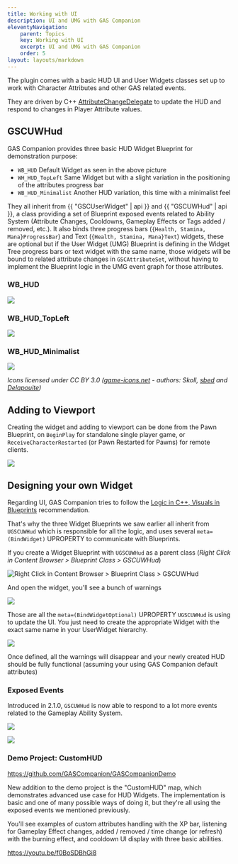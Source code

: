 ```yaml
---
title: Working with UI
description: UI and UMG with GAS Companion
eleventyNavigation:
    parent: Topics
    key: Working with UI
    excerpt: UI and UMG with GAS Companion
    order: 5
layout: layouts/markdown
---
```


The plugin comes with a basic HUD UI and User Widgets classes set up to work with Character Attributes and other GAS related events.

They are driven by C++ [AttributeChangeDelegate](https://github.com/tranek/GASDocumentation#434-responding-to-attribute-changes) to update the HUD and respond to changes in Player Attribute values.

## GSCUWHud

GAS Companion provides three basic HUD Widget Blueprint for demonstration purpose:

- `WB_HUD` Default Widget as seen in the above picture
- `WH_HUD_TopLeft` Same Widget but with a slight variation in the positioning of the attributes progress bar
- `WB_HUD_Minimalist` Another HUD variation, this time with a minimalist feel

They all inherit from {{ "GSCUserWidget" | api }} and {{ "GSCUWHud" | api }}, a class providing a set of Blueprint exposed events related to Ability System (Attribute Changes, Cooldowns, Gameplay Effects or Tags added / removed, etc.). It also binds three progress bars (`{Health, Stamina, Mana}ProgressBar`) and Text (`{Health, Stamina, Mana}Text`) widgets, these are optional but if the User Widget (UMG) Blueprint is defining in the Widget Tree progress bars or text widget with the same name, those widgets will be bound to related attribute changes in `GSCAttributeSet`, without having to implement the Blueprint logic in the UMG event graph for those attributes.

### WB_HUD

![](hud.png)

### WB_HUD_TopLeft

![](hud-topleft.png)

### WB_HUD_Minimalist

![](hud-minimalist.png)

*Icons licensed under CC BY 3.0 ([game-icons.net](https://game-icons.net/) - authors: Skoll, [sbed](https://opengameart.org/content/95-game-icons) and [Delapouite](https://delapouite.com/))*

## Adding to Viewport

Creating the widget and adding to viewport can be done from the Pawn Blueprint, on `BeginPlay` for standalone single player game, or `ReceiveCharacterRestarted` (or Pawn Restarted for Pawns) for remote clients.

![](add_viewport.png)

## Designing your own Widget

Regarding UI, GAS Companion tries to follow the [Logic in C++, Visuals in Blueprints](https://benui.ca/unreal/ui-best-practices/#logic-in-c-visuals-in-blueprints) recommendation.

That's why the three Widget Blueprints we saw earlier all inherit from `UGSCUWHud` which is responsible for all the logic, and uses several `meta=(BindWidget)` UPROPERTY to communicate with Blueprints.

If you create a Widget Blueprint with `UGSCUWHud` as a parent class (*Right Click in Content Browser > Blueprint Class > GSCUWHud*)

![Right Click in Content Browser > Blueprint Class > GSCUWHud](create-wbp.png)

And open the widget, you'll see a bunch of warnings

![](widget_optional_bindings.png)

Those are all the `meta=(BindWidgetOptional)` UPROPERTY `UGSCUWHud` is using to update the UI. You just need to create the appropriate Widget with the exact same name in your UserWidget hierarchy.

![](uw-hierarchy.png)

Once defined, all the warnings will disappear and your newly created HUD should be fully functional (assuming your using GAS Companion default attributes)

### Exposed Events

Introduced in 2.1.0, `GSCUWHud` is now able to respond to a lot more events related to the Gameplay Ability System.

![](events_dropdown.png)

![](hud_events.png)

### Demo Project: CustomHUD

https://github.com/GASCompanion/GASCompanionDemo

New addition to the demo project is the "CustomHUD" map, which demonstrates advanced use case for HUD Widgets. The implementation is basic and one of many possible ways of doing it, but they're all using the exposed events we mentioned previously.

You'll see examples of custom attributes handling with the XP bar, listening for Gameplay Effect changes, added / removed / time change (or refresh) with the burning effect, and cooldown UI display with three basic abilities.

https://youtu.be/f0BoSDBhGi8

